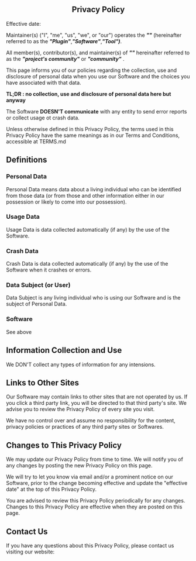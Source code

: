 <h2 align="center">Privacy Policy</h2>
<!--  TODO: review and adopt the Policy -->
Effective date: <START DATE>

Maintainer(s) ("I", "me", "us", "we", or "our") operates the ***"<PROJECT NAME>"*** (hereinafter referred to as the ***"Plugin"***,***"Software"***,***"Tool")***. 

All member(s), contributor(s), and maintainer(s) of ***"<PROJECT NAME>"*** hereinafter referred to as the  ***"project's community"*** or ***"community"*** .


This page informs you of our policies regarding the collection, use and disclosure of personal data when you use our Software and the choices you have associated with that data.

**TL;DR  : no collection, use and disclosure of personal data here but anyway**

The Software **DOESN'T communicate** with any entity to send error reports or collect usage ot crash data.

Unless otherwise defined in this Privacy Policy, the terms used in this Privacy Policy have the same meanings as in our Terms and Conditions, accessible at TERMS.md


## Definitions

### Personal Data

Personal Data means data about a living individual who can be identified from those data (or from those and other information either in our possession or likely to come into our possession).

### Usage Data

Usage Data is data collected automatically (if any) by the use of the Software.

### Crash Data

Crash Data is data collected automatically (if any) by the use of the Software when it crashes or errors.


### Data Subject (or User)

Data Subject is any living individual who is using our Software and is the subject of Personal Data.

### Software

See above

## Information Collection and Use

We DON'T collect any types of information for any intensions.


## Links to Other Sites

Our Software may contain links to other sites that are not operated by us. If you click a third party link, you will be directed to that third party's site. We advise you to review the Privacy Policy of every site you visit.

We have no control over and assume no responsibility for the content, privacy policies or practices of any third party sites or Softwares.

## Changes to This Privacy Policy

We may update our Privacy Policy from time to time. We will notify you of any changes by posting the new Privacy Policy on this page.

We will try to let you know via email and/or a prominent notice on our Software, prior to the change becoming effective and update the "effective date" at the top of this Privacy Policy.

You are advised to review this Privacy Policy periodically for any changes. Changes to this Privacy Policy are effective when they are posted on this page.

## Contact Us

If you have any questions about this Privacy Policy, please contact us visiting our website: <TOOL HOMEPAGE>